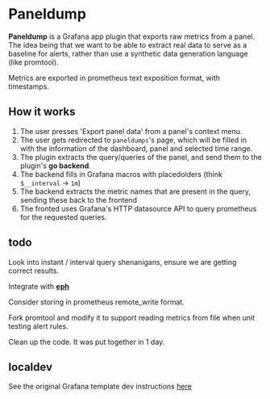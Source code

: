 # Paneldump

**Paneldump** is a Grafana app plugin that exports raw metrics from a panel. The idea being that we want to be able to extract real data to serve as a baseline for alerts, rather than use a synthetic data generation language (like promtool).

Metrics are exported in prometheus text exposition format, with timestamps.

## How it works

1. The user presses 'Export panel data' from a panel's context menu. 
2. The user gets redirected to `paneldumps`'s page, which will be filled in with the information of the dashboard, panel and selected time range. 
3. The plugin extracts the query/queries of the panel, and send them to the plugin's **go backend**. 
4. The backend fills in Grafana macros with placedolders (think `$__interval` -> `1m`) 
5. The backend extracts the metric names that are present in the query, sending these back to the frontend
6. The fronted uses Grafana's HTTP datasource API to query prometheus for the requested queries.

## todo
Look into instant / interval query shenanigans, ensure we are getting correct results.

Integrate with [**eph**](https://github.com/JPBotelho/eph)

Consider storing in prometheus remote_write format.

Fork promtool and modify it to support reading metrics from file when unit testing alert rules.

Clean up the code. It was put together in 1 day.

## localdev

See the original Grafana template dev instructions [here](./devex.md)